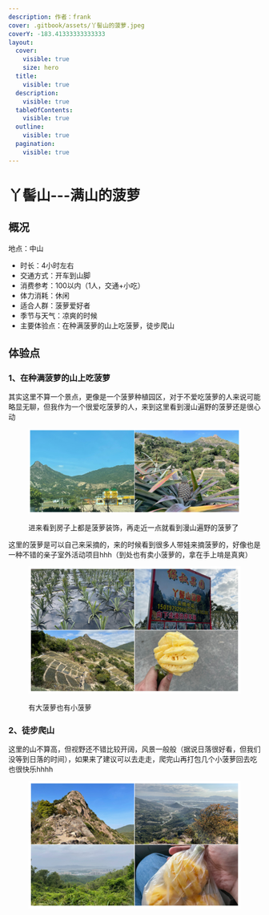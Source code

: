 ```yaml
---
description: 作者：frank
cover: .gitbook/assets/丫髻山的菠萝.jpeg
coverY: -183.41333333333333
layout:
  cover:
    visible: true
    size: hero
  title:
    visible: true
  description:
    visible: true
  tableOfContents:
    visible: true
  outline:
    visible: true
  pagination:
    visible: true
---
```


# 丫髻山---满山的菠萝

## 概况

地点：中山

* 时长：4小时左右
* 交通方式：开车到山脚
* 消费参考：100以内（1人，交通+小吃）
* 体力消耗：休闲
* 适合人群：菠萝爱好者
* 季节与天气：凉爽的时候
* 主要体验点：在种满菠萝的山上吃菠萝，徒步爬山

## 体验点

### 1、在种满菠萝的山上吃菠萝

其实这里不算一个景点，更像是一个菠萝种植园区，对于不爱吃菠萝的人来说可能略显无聊，但我作为一个很爱吃菠萝的人，来到这里看到漫山遍野的菠萝还是很心动

<figure><img src=".gitbook/assets/丫髻山1.jpg" alt=""><figcaption><p>进来看到房子上都是菠萝装饰，再走近一点就看到漫山遍野的菠萝了</p></figcaption></figure>

这里的菠萝是可以自己来采摘的，来的时候看到很多人带娃来摘菠萝的，好像也是一种不错的亲子室外活动项目hhh（到处也有卖小菠萝的，拿在手上啃是真爽）

<figure><img src=".gitbook/assets/丫髻山2.jpg" alt=""><figcaption><p>有大菠萝也有小菠萝</p></figcaption></figure>

### 2、徒步爬山

这里的山不算高，但视野还不错比较开阔，风景一般般（据说日落很好看，但我们没等到日落的时间），如果来了建议可以去走走，爬完山再打包几个小菠萝回去吃也很快乐hhhh

<figure><img src=".gitbook/assets/丫髻山3.jpg" alt=""><figcaption></figcaption></figure>

